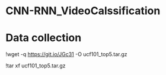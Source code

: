 # CNN-RNN_VideoCalssification
# Data collection

!wget -q https://git.io/JGc31 -O ucf101_top5.tar.gz


!tar xf ucf101_top5.tar.gz

